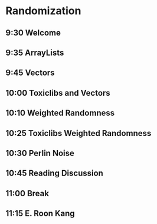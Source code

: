 Randomization
=============


9:30  Welcome
-------------

9:35  ArrayLists
----------------

9:45  Vectors
-------------

10:00  Toxiclibs and Vectors
----------------------------

10:10  Weighted Randomness
--------------------------

10:25  Toxiclibs Weighted Randomness
------------------------------------

10:30  Perlin Noise
-------------------

10:45  Reading Discussion
-------------------------

11:00  Break
------------

11:15  E. Roon Kang
-------------------